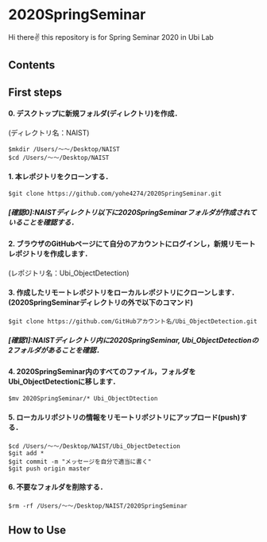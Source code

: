# 2020SpringSeminar
Hi there✌️ this repository is for Spring Seminar 2020 in Ubi Lab

## Contents



## First steps
#### 0. デスクトップに新規フォルダ(ディレクトリ)を作成．
(ディレクトリ名：NAIST)
```
$mkdir /Users/〜〜/Desktop/NAIST
$cd /Users/〜〜/Desktop/NAIST
```    
#### 1. 本レポジトリをクローンする．
    $git clone https://github.com/yohe4274/2020SpringSeminar.git
##### [確認0]:NAISTディレクトリ以下に2020SpringSeminarフォルダが作成されていることを確認する．

#### 2. ブラウザのGitHubページにて自分のアカウントにログインし，新規リモートレポジトリを作成します．
  (レポジトリ名：Ubi_ObjectDetection)

#### 3. 作成したリモートレポジトリをローカルレポジトリにクローンします．(2020SpringSeminarディレクトリの外で以下のコマンド)
    $git clone https://github.com/GitHubアカウント名/Ubi_ObjectDetection.git
##### [確認1]:NAISTディレクトリ内に2020SpringSeminar, Ubi_ObjectDetectionの2フォルダがあることを確認．

#### 4. 2020SpringSeminar内のすべてのファイル，フォルダをUbi_ObjectDetectionに移します．
    $mv 2020SpringSeminar/* Ubi_ObjectDtection
    
#### 5. ローカルリポジトリの情報をリモートリポジトリにアップロード(push)する．
    $cd /Users/〜〜/Desktop/NAIST/Ubi_ObjectDetection
    $git add *
    $git commit -m "メッセージを自分で適当に書く"
    $git push origin master
    
#### 6. 不要なフォルダを削除する．
    $rm -rf /Users/〜〜/Desktop/NAIST/2020SpringSeminar

## How to Use
